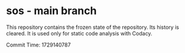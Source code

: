 # sos - main branch

This repository contains the frozen state of the repository.
Its history is cleared. It is used only for static code
analysis with Codacy.

Commit Time: 1729140787